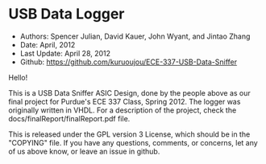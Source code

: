 USB Data Logger
==============

* Authors: Spencer Julian, David Kauer, John Wyant, and Jintao Zhang
* Date: April, 2012
* Last Update: April 28, 2012
* Github: <https://github.com/kuruoujou/ECE-337-USB-Data-Sniffer>

Hello!

This is a USB Data Sniffer ASIC Design, done by the people above as our final project for
Purdue's ECE 337 Class, Spring 2012. The logger was originally written in VHDL. For a 
description of the project, check the docs/finalReport/finalReport.pdf file. 

This is released under the GPL version 3 License, which should be in the "COPYING" file.
If you have any questions, comments, or concerns, let any of us above know, or leave an
issue in github.